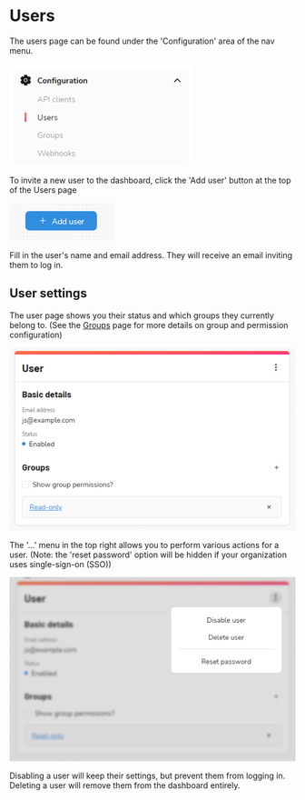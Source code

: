 ﻿---
tags: [User Management]
---

# Users

The users page can be found under the 'Configuration' area of the nav menu.

![Groups nav](../../assets/images/user-management/nav-users.png)

To invite a new user to the dashboard, click the 'Add user' button at the top of the Users page

![Groups nav](../../assets/images/user-management/add-user.png)

Fill in the user's name and email address.  They will receive an email inviting them to log in.

## User settings

The user page shows you their status and which groups they currently belong to.  (See the [Groups](./Groups.md) 
page for more details on group and permission configuration)

![Groups nav](../../assets/images/user-management/user-detail.png)

The '...' menu in the top right allows you to perform various actions for a user.  (Note: the 'reset password' 
option will be hidden if your organization uses single-sign-on (SSO))

![Groups nav](../../assets/images/user-management/user-detail-actions.png)

Disabling a user will keep their settings, but prevent them from logging in.  Deleting a user will remove them from the 
dashboard entirely.
